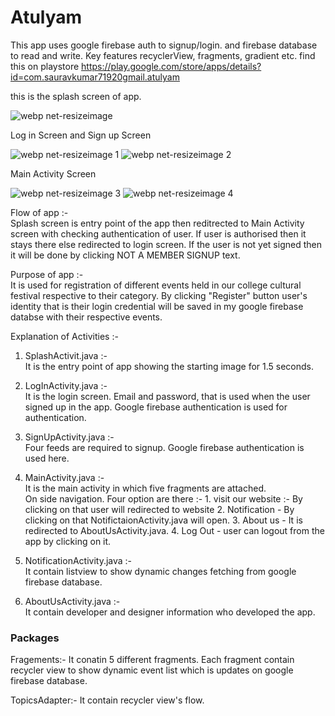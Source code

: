 # Atulyam

This app uses google firebase auth to signup/login.
and firebase database to read and write.
 Key features recyclerView, fragments, gradient etc.
find this on playstore
https://play.google.com/store/apps/details?id=com.sauravkumar71920gmail.atulyam

this is the splash screen of app.

![webp net-resizeimage](https://user-images.githubusercontent.com/33747587/42918214-84b63b08-8b2a-11e8-93d4-6a27ab73139e.png)


Log in Screen and Sign up Screen

![webp net-resizeimage 1](https://user-images.githubusercontent.com/33747587/42918300-f2e09434-8b2a-11e8-87b2-e59c3f3d7719.png) ![webp net-resizeimage 2](https://user-images.githubusercontent.com/33747587/42918381-3c93d154-8b2b-11e8-8e6f-0b4aa453d80a.png)

Main Activity Screen

![webp net-resizeimage 3](https://user-images.githubusercontent.com/33747587/42918483-a4ba53ca-8b2b-11e8-89b5-b7a3d60622a4.png) ![webp net-resizeimage 4](https://user-images.githubusercontent.com/33747587/42918545-dd87fa54-8b2b-11e8-9f70-fd1c7f2657c9.png)

Flow of app :-<br>
Splash screen is entry point of the app then reditrected to Main Activity screen with checking authentication of user. If user is authorised then it stays there else redirected to login screen. If the user is not yet signed then it will be done by clicking NOT A MEMBER SIGNUP text. 

Purpose of app :- <br>
It is used for registration of different events held in our college cultural festival respective to their category. By clicking "Register"
button user's identity that is their login credential will be saved in my google firebase databse with their respective events.

Explanation of Activities :- <br>

1. SplashActivit.java :- <br>
   It is the entry point of app showing the starting image for 1.5 seconds.
   
2. LogInActivity.java :-<br>
   It is the login screen. Email and password, that is used when the user signed up in the app. Google firebase authentication is used
   for authentication.
   
3. SignUpActivity.java :- <br>
   Four feeds are required to signup. Google firebase authentication is used here.
  
4. MainActivity.java :- <br>
   It is the main activity in which five fragments are attached.<br>
   On side navigation. Four option are there :-
                                            1. visit our website :- By clicking on that user will redirected to website
                                            2. Notification - By clicking on that NotifictaionActivity.java will open.
                                            3. About us - It is redirected to AboutUsActivity.java.
                                            4. Log Out - user can logout from the app by clicking on it.
                                            
5. NotificationActivity.java :-<br>
   It contain listview to show dynamic changes fetching from google firebase database.
   
6. AboutUsActivity.java :-<br>
   It contain developer and designer information who developed the app.
   
   
### Packages
 Fragements:- It conatin 5 different fragments. Each fragment contain recycler view to show dynamic event list which is updates on        google firebase database.<br>
 
 TopicsAdapter:- It contain recycler view's flow.
 

